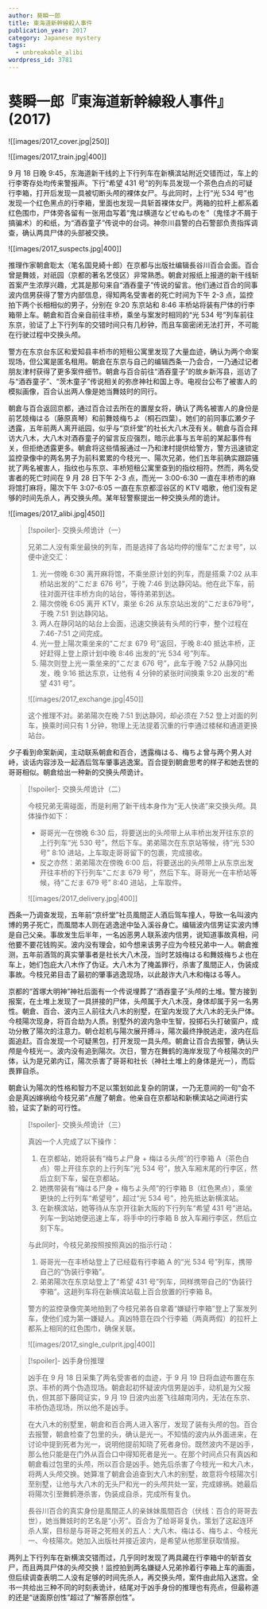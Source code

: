 ```yaml
---
author: 葵瞬一郎
title: 東海道新幹線殺人事件
publication_year: 2017
category: Japanese mystery
tags:
  - unbreakable_alibi
wordpress_id: 3781
---
```


# 葵瞬一郎『東海道新幹線殺人事件』(2017)

![[images/2017_cover.jpg|250]]

![[images/2017_train.jpg|400]]

9 月 18 日晚 9:45，东海道新干线的上下行列车在新横滨站附近交错而过，车上的行李寄存处均传来警报声。下行“希望 431 号”的列车员发现一个茶色白点的可疑行李箱，打开后发现一具被切断头颅的裸体女尸。与此同时，上行“光 534 号”也发现一个红色黑点的行李箱，里面也发现一具斩首裸体女尸。两箱的拉杆上都系着红色围巾，尸体旁各留有一张用血写着“鬼は横道などせぬものを”（鬼怪才不屑于搞骗术）的和纸，为“酒吞童子”传说中的台词。神奈川县警的白石警部负责指挥调查，确认两具尸体的头部被交换。

![[images/2017_suspects.jpg|400]]

推理作家朝倉聡太（笔名国見綺十郎）在京都与出版社编辑長谷川百合会面。百合曾是舞妓，对祇园（京都的著名艺伎区）非常熟悉。朝倉对报纸上报道的新干线斩首案产生浓厚兴趣，尤其是那句来自“酒吞童子”传说的留言。他们通过百合的同事波内信男获得了警方内部信息，得知两名受害者的死亡时间为下午 2-3 点，监控拍下两个长相相似的男子，分别在 9:20 东京站和 8:46 丰桥站将装有尸体的行李箱带上车。朝倉和百合亲自前往丰桥，乘坐与案发时相同的“光 534 号”列车前往东京，验证了上下行列车的交错时间只有几秒钟，而且车窗密闭无法打开，不可能在行驶过程中交换头颅。

警方在东京台东区和爱知县丰桥市的短租公寓里发现了大量血迹，确认为两个命案现场，但公寓是匿名租用。朝倉在东京与自己的编辑西条一乃会合，一乃通过记者朋友津村获得了更多案件细节。朝倉与百合前往“酒吞童子”的故乡新泻县，巡访了与“酒吞童子”、“茨木童子”传说相关的弥彦神社和国上寺。电视台公布了被害人的模拟画像，百合认出两人像是她当舞妓时的同行。

朝倉与百合返回京都，通过百合过去所在的置屋女将，确认了两名被害人的身份是前艺妓梅はる（藤原真琴）和前舞妓梅ちよ（桐石四葉）。她们的前同事広瀬夕子透露，五年前两人离开祇园，似乎与“京纤堂”的社长大八木茂有关。朝倉与百合拜访大八木，大八木对酒吞童子的留言反应强烈，暗示此事与五年前的某起事件有关，但拒绝透露更多。朝倉将这些情报通过一乃和津村提供给警方，警方迅速锁定监控录像中的两名男子为前科累累的今枝光一、陽次兄弟，他们五年前确实跟踪骚扰了两名被害人，指纹也与东京、丰桥短租公寓里查到的指纹相符。然而，两名受害者的死亡时间在 9 月 28 日下午 2-3 点，而光一 3:00-6:30 一直在丰桥市的麻将馆打麻将，陽次下午 3:07-6:05 一直在东京都涩谷区的 KTV 唱歌，他们没有足够的时间先杀人，再交换头颅。某年轻警察提出一种交换头颅的诡计。

![[images/2017_alibi.jpg|450]]

> [!spoiler]- 交换头颅诡计（一）
> 
> 兄弟二人没有乘坐最快的列车，而是选择了各站均停的慢车“こだま号”，以便中途交汇：
> 1. 光一傍晚 6:30 离开麻将馆，不乘坐原计划的列车，而是搭乘 7:02 从丰桥站出发的“こだま 676 号”，于晚 7:46 到达静冈站。他在此下车，前往对面开往丰桥方向的站台，等待弟弟到达。
> 2. 陽次傍晚 6:05 离开 KTV，乘坐 6:26 从东京站出发的“こだま679号”，于晚 7:51 到达静冈站。
> 3. 两人在静冈站的站台上会面，迅速交换装有头颅的行李，整个过程在 7:46-7:51 之间完成。
> 4. 光一登上陽次乘坐来的“こだま 679 号”返回，于晚 8:40 抵达丰桥，正好赶得上登上原计划中晚 8:46 出发的“光 534 号”列车。
> 5. 陽次则登上光一乘坐来的“こだま 676 号”，此车于晚 7:52 从静冈出发，晚 9:16 抵达东京，让他有 4 分钟的紧张时间换乘 9:20 出发的“希望 431 号”。
> 
> ![[images/2017_exchange.jpg|450]]
> 
> 这个推理不对。弟弟陽次在晚 7:51 到达静冈，却必须在 7:52 登上对面的列车，换乘时间只有 1 分钟，物理上无法提着沉重的行李通过楼梯和通道更换站台。

夕子看到命案新闻，主动联系朝倉和百合，透露梅はる、梅ちよ曾与两个男人对峙，谈话内容涉及一起酒后驾车肇事逃逸案。百合提到朝倉思考的样子和她去世的哥哥相似。朝倉给出一种新的交换头颅诡计。

> [!spoiler]- 交换头颅诡计（二）
> 
> 今枝兄弟无需碰面，而是利用了新干线本身作为“无人快递”来交换头颅。具体操作如下：
> - 哥哥光一在傍晚 6:30 后，将要送出的头颅带上从丰桥出发开往东京的上行列车“光 530 号”，然后下车。弟弟陽次在东京站等候，待“光 530 号” 8:10 进站，上车取走哥哥留下的包裹，完成接收。
> - 反之亦然：弟弟陽次在傍晚 6:00 后，将要送出的头颅带上从东京出发开往丰桥的下行列车“こだま 679 号”，然后下车。哥哥光一在丰桥站等候，待“こだま 679 号” 8:40 进站，上车取件。
> 
> ![[images/2017_delivery.jpg|400]]

西条一乃调查发现，五年前“京纤堂”社员風間正人酒后驾车撞人，导致一名叫波内博的男子死亡，而風間本人则在逃逸途中坠入溪谷身亡。编辑波内信男证实波内博是自己父亲。事故发生后半年，一名凶恶男人联系波内信男，说知道事故真相，问他要不要花钱购买。波内没有理会，如今想来该男子应为今枝兄弟中一人。朝倉推测，五年前酒驾的真实肇事者是社长大八木茂，当时艺妓梅はる和舞妓梅ちよ也在车上，她们包庇大八木作了伪证。大八木为了掩盖罪行，杀害了風間正人，伪装成事故。今枝兄弟目击了最初的肇事逃逸现场，以此敲诈大八木和梅はる等人。

京都的“首塚大明神”神社后面有一个传说埋葬了“酒吞童子”头颅的土堆。警方接到报案，在土堆上发现了一具拼接的尸体，头颅属于大八木茂，身体却属于另一名男性。朝倉、百合、波内三人前往大八木的别墅，在室内发现了大八木的无头尸体。今枝陽次现身，将百合劫为人质。别墅外的波内急中生智，投掷石头打破窗户，成功分散了陽次的注意力。朝仓趁机与陽次展开搏斗，陽次最终挣脱逃走，波内在后面追赶。百合发现一个可疑黑包，打开发现一具头颅。朝倉让百合去报警，确认头颅是今枝光一。波内没有追到陽次。次日，警方在舞鹤的海岸发现了今枝陽次的尸体，认为是兄弟内讧，陽次杀害了哥哥和社长（神社土堆上的身体是光一），而后畏罪自杀。

朝倉认为陽次的性格和智力不足以策划如此复杂的阴谋，一乃无意间的一句“会不会是真凶嫁祸给今枝兄弟”点醒了朝倉。他亲自在京都站和新横滨站之间进行实验，证实了新的可行性。

> [!spoiler]- 交换头颅诡计（三）
> 
> 真凶一个人完成了以下操作：
> 1. 在京都站，她将装有“梅ちよ尸身 + 梅はる头颅”的行李箱 A（茶色白点）带上开往东京的上行列车“光 534 号”，放入车厢末尾的行李区，然后立刻下车，留在京都站。
> 2. 她携带装有“梅はる尸身 + 梅ちよ头颅”的行李箱 B（红色黑点），乘坐更快的上行列车“希望号”，超过“光 534 号”，抢先抵达新横滨站。
> 3. 在新横滨站，她等待从东京开往新大阪的下行列车“希望 431 号”进站。列车一到站她便迅速上车，将手中的行李箱 B 放入车厢行李区，然后立刻下车。
> 
> 与此同时，今枝兄弟按照按照真凶的指示行动：
> 1. 哥哥光一在丰桥站登上了已经载有行李箱 A 的“光 534 号”列车，携带自己的“伪装行李箱”。
> 2. 弟弟陽次在东京站登上了“希望 431 号”列车，同样携带自己的“伪装行李箱”。这趟列车将在新横滨站载上百合放置的行李箱 B。
> 
> 警方的监控录像完美地拍到了今枝兄弟各自拿着“嫌疑行李箱”登上了案发列车，使他们成为第一嫌疑人。真凶特意在四个行李箱（两真两假）的拉杆上都系上相同的红色围巾，确保关联。
> 
> ![[images/2017_single_culprit.jpg|400]]

> [!spoiler]- 凶手身份推理
> 
> 凶手在 9 月 18 日采集了两名受害者的血迹，于 9 月 19 日将血迹布置在东京、丰桥的两个伪造现场。朝倉起初怀疑波内信男是凶手，动机是为父报仇，但其部下藤岡证实，9 月 19 日波内出差飞往越南河内，无法在东京、丰桥伪造现场，所以他不是凶手。
> 
> 在大八木的别墅里，朝倉和百合两人进入客厅，发现了装有头颅的包。百合去报警，朝倉检查了包里的头，确认是光一。不知情的波内从外面进来，在讨论中提到死者为光一，说明他提前知晓了死者身份。既然波内不是凶手，那么他只能是在门外从百合口中得知死者是光一。在那个时间点只有真凶和朝倉看过包里的头颅，所以百合是凶手。她先后杀害了今枝光一和大八木，将两人头颅交换。她算准了朝倉会追查到大八木的别墅，故意将今枝陽次引至别墅，让他与大八木的无头尸和光一的头颅共处一室，完成嫁祸。她最后将陽次引至舞鹤港杀害，伪装成自杀，完成所有复仇。
> 
> 長谷川百合的真实身份是風間正人的亲妹妹風間百合（伏线：百合的哥哥去世），她当舞妓时的艺名是“小芳”。百合为了给哥哥复仇，策划了这起连环杀人案，目标是与哥哥之死相关的五人：大八木、梅はる、梅ちよ、今枝光一、今枝陽次。她加入出版社并接近波内，是希望从他那里获取情报。

两列上下行列车在新横滨交错而过，几乎同时发现了两具藏在行李箱中的斩首女尸，而且两具尸体的头颅交换！监控拍到两名嫌疑人兄弟拎着行李箱上车的画面，但后续调查表明二人没有足够的时间先杀人，再交换头颅，案件由此陷入迷宫。全书一共给出三种不同的时刻表诡计，结尾对于凶手身份的推理也有亮点，但最称道的还是“谜面原创性”超过了“解答原创性”。
